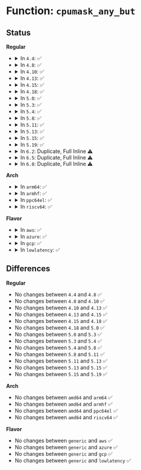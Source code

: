 # Function: <code>cpumask_any_but</code>

## Status
<b>Regular</b>
<ul>
<li>
<details>
<summary>In <code>4.4</code>: ✅</summary>

```c
int cpumask_any_but(const struct cpumask *mask, unsigned int cpu);
```

**Collision:** Unique Global

**Inline:** No

**Transformation:** False

**Instances:**

```
In lib/cpumask.c (ffffffff813e92c0)
Location: lib/cpumask.c:34
Inline: False
Direct callers:
  - arch/x86/mm/tlb.c:flush_tlb_current_task
  - arch/x86/mm/tlb.c:flush_tlb_mm_range
  - arch/x86/mm/tlb.c:flush_tlb_page
  - mm/rmap.c:try_to_unmap_flush
  - mm/rmap.c:try_to_unmap_one
```
**Symbols:**

```
ffffffff813e92c0-ffffffff813e92fb: cpumask_any_but (STB_GLOBAL)
```
</details>
</li>
<li>
<details>
<summary>In <code>4.8</code>: ✅</summary>

```c
int cpumask_any_but(const struct cpumask *mask, unsigned int cpu);
```

**Collision:** Unique Global

**Inline:** No

**Transformation:** False

**Instances:**

```
In lib/cpumask.c (ffffffff8142f3f0)
Location: lib/cpumask.c:34
Inline: False
Direct callers:
  - arch/x86/events/intel/uncore.c:uncore_event_cpu_offline
  - arch/x86/kernel/tsc.c:calibrate_delay_is_known
  - arch/x86/mm/tlb.c:flush_tlb_page
  - arch/x86/mm/tlb.c:flush_tlb_mm_range
  - arch/x86/mm/tlb.c:flush_tlb_current_task
  - mm/rmap.c:try_to_unmap_one
  - mm/rmap.c:try_to_unmap_flush
```
**Symbols:**

```
ffffffff8142f3f0-ffffffff8142f42f: cpumask_any_but (STB_GLOBAL)
```
</details>
</li>
<li>
<details>
<summary>In <code>4.10</code>: ✅</summary>

```c
int cpumask_any_but(const struct cpumask *mask, unsigned int cpu);
```

**Collision:** Unique Global

**Inline:** No

**Transformation:** False

**Instances:**

```
In lib/cpumask.c (ffffffff8144b570)
Location: lib/cpumask.c:34
Inline: False
Direct callers:
  - arch/x86/events/intel/uncore.c:uncore_event_cpu_offline
  - arch/x86/kernel/tsc.c:calibrate_delay_is_known
  - arch/x86/kernel/tsc_sync.c:tsc_store_and_check_tsc_adjust
  - arch/x86/mm/tlb.c:flush_tlb_page
  - arch/x86/mm/tlb.c:flush_tlb_mm_range
  - arch/x86/mm/tlb.c:flush_tlb_current_task
  - mm/rmap.c:try_to_unmap_one
  - mm/rmap.c:try_to_unmap_flush
```
**Symbols:**

```
ffffffff8144b570-ffffffff8144b5b4: cpumask_any_but (STB_GLOBAL)
```
</details>
</li>
<li>
<details>
<summary>In <code>4.13</code>: ✅</summary>

```c
int cpumask_any_but(const struct cpumask *mask, unsigned int cpu);
```

**Collision:** Unique Global

**Inline:** No

**Transformation:** False

**Instances:**

```
In lib/cpumask.c (ffffffff818ebbb0)
Location: lib/cpumask.c:34
Inline: False
Direct callers:
  - arch/x86/events/intel/uncore.c:uncore_event_cpu_offline
  - arch/x86/kernel/tsc.c:calibrate_delay_is_known
  - arch/x86/kernel/tsc_sync.c:tsc_store_and_check_tsc_adjust
  - arch/x86/mm/tlb.c:arch_tlbbatch_flush
  - arch/x86/mm/tlb.c:flush_tlb_mm_range
  - mm/rmap.c:try_to_unmap_one
```
**Symbols:**

```
ffffffff818ebbb0-ffffffff818ebbf2: cpumask_any_but (STB_GLOBAL)
```
</details>
</li>
<li>
<details>
<summary>In <code>4.15</code>: ✅</summary>

```c
int cpumask_any_but(const struct cpumask *mask, unsigned int cpu);
```

**Collision:** Unique Global

**Inline:** No

**Transformation:** False

**Instances:**

```
In lib/cpumask.c (ffffffff81971b90)
Location: lib/cpumask.c:51
Inline: False
Direct callers:
  - arch/x86/events/intel/uncore.c:uncore_event_cpu_offline
  - arch/x86/kernel/tsc.c:calibrate_delay_is_known
  - arch/x86/kernel/tsc_sync.c:tsc_store_and_check_tsc_adjust
  - arch/x86/mm/tlb.c:arch_tlbbatch_flush
  - arch/x86/mm/tlb.c:flush_tlb_mm_range
  - kernel/irq/cpuhotplug.c:irq_migrate_all_off_this_cpu
  - mm/rmap.c:try_to_unmap_one
```
**Symbols:**

```
ffffffff81971b90-ffffffff81971bd2: cpumask_any_but (STB_GLOBAL)
```
</details>
</li>
<li>
<details>
<summary>In <code>4.18</code>: ✅</summary>

```c
int cpumask_any_but(const struct cpumask *mask, unsigned int cpu);
```

**Collision:** Unique Global

**Inline:** No

**Transformation:** False

**Instances:**

```
In lib/cpumask.c (ffffffff819cdf20)
Location: lib/cpumask.c:52
Inline: False
Direct callers:
  - arch/x86/events/intel/uncore.c:uncore_event_cpu_offline
  - arch/x86/hyperv/hv_init.c:hv_cpu_die
  - arch/x86/kernel/tsc.c:calibrate_delay_is_known
  - arch/x86/kernel/tsc_sync.c:tsc_store_and_check_tsc_adjust
  - arch/x86/mm/tlb.c:arch_tlbbatch_flush
  - arch/x86/mm/tlb.c:flush_tlb_mm_range
  - kernel/irq/cpuhotplug.c:irq_migrate_all_off_this_cpu
  - mm/rmap.c:try_to_unmap_one
```
**Symbols:**

```
ffffffff819cdf20-ffffffff819cdf62: cpumask_any_but (STB_GLOBAL)
```
</details>
</li>
<li>
<details>
<summary>In <code>5.0</code>: ✅</summary>

```c
int cpumask_any_but(const struct cpumask *mask, unsigned int cpu);
```

**Collision:** Unique Global

**Inline:** No

**Transformation:** False

**Instances:**

```
In lib/cpumask.c (ffffffff81a073e0)
Location: lib/cpumask.c:52
Inline: False
Direct callers:
  - arch/x86/events/intel/uncore.c:uncore_event_cpu_offline
  - arch/x86/hyperv/hv_init.c:hv_cpu_die
  - arch/x86/kernel/tsc.c:calibrate_delay_is_known
  - arch/x86/kernel/tsc_sync.c:tsc_store_and_check_tsc_adjust
  - arch/x86/mm/tlb.c:arch_tlbbatch_flush
  - arch/x86/mm/tlb.c:flush_tlb_mm_range
  - kernel/irq/cpuhotplug.c:irq_migrate_all_off_this_cpu
  - mm/rmap.c:try_to_unmap_one
```
**Symbols:**

```
ffffffff81a073e0-ffffffff81a07422: cpumask_any_but (STB_GLOBAL)
```
</details>
</li>
<li>
<details>
<summary>In <code>5.3</code>: ✅</summary>

```c
int cpumask_any_but(const struct cpumask *mask, unsigned int cpu);
```

**Collision:** Unique Global

**Inline:** No

**Transformation:** False

**Instances:**

```
In lib/cpumask.c (ffffffff81a76d50)
Location: lib/cpumask.c:53
Inline: False
Direct callers:
  - arch/x86/events/intel/uncore.c:uncore_event_cpu_offline
  - arch/x86/hyperv/hv_init.c:hv_cpu_die
  - arch/x86/kernel/tsc.c:calibrate_delay_is_known
  - arch/x86/kernel/tsc_sync.c:tsc_store_and_check_tsc_adjust
  - arch/x86/mm/tlb.c:arch_tlbbatch_flush
  - arch/x86/mm/tlb.c:flush_tlb_mm_range
  - kernel/irq/cpuhotplug.c:irq_migrate_all_off_this_cpu
  - mm/rmap.c:try_to_unmap_one
```
**Symbols:**

```
ffffffff81a76d50-ffffffff81a76d8c: cpumask_any_but (STB_GLOBAL)
```
</details>
</li>
<li>
<details>
<summary>In <code>5.4</code>: ✅</summary>

```c
int cpumask_any_but(const struct cpumask *mask, unsigned int cpu);
```

**Collision:** Unique Global

**Inline:** No

**Transformation:** False

**Instances:**

```
In lib/cpumask.c (ffffffff81aae160)
Location: lib/cpumask.c:53
Inline: False
Direct callers:
  - arch/x86/events/intel/uncore.c:uncore_event_cpu_offline
  - arch/x86/hyperv/hv_init.c:hv_cpu_die
  - arch/x86/kernel/tsc.c:calibrate_delay_is_known
  - arch/x86/kernel/tsc_sync.c:tsc_store_and_check_tsc_adjust
  - arch/x86/mm/tlb.c:arch_tlbbatch_flush
  - arch/x86/mm/tlb.c:flush_tlb_mm_range
  - kernel/irq/cpuhotplug.c:irq_migrate_all_off_this_cpu
  - mm/rmap.c:try_to_unmap_one
```
**Symbols:**

```
ffffffff81aae160-ffffffff81aae19c: cpumask_any_but (STB_GLOBAL)
```
</details>
</li>
<li>
<details>
<summary>In <code>5.8</code>: ✅</summary>

```c
int cpumask_any_but(const struct cpumask *mask, unsigned int cpu);
```

**Collision:** Unique Global

**Inline:** No

**Transformation:** False

**Instances:**

```
In lib/cpumask.c (ffffffff815e7e20)
Location: lib/cpumask.c:53
Inline: False
Direct callers:
  - arch/x86/events/intel/uncore.c:uncore_event_cpu_offline
  - arch/x86/hyperv/hv_init.c:hv_cpu_die
  - arch/x86/kernel/tsc.c:calibrate_delay_is_known
  - arch/x86/kernel/tsc_sync.c:tsc_store_and_check_tsc_adjust
  - arch/x86/mm/tlb.c:arch_tlbbatch_flush
  - arch/x86/mm/tlb.c:flush_tlb_mm_range
  - kernel/irq/cpuhotplug.c:migrate_one_irq
  - mm/rmap.c:try_to_unmap_one
```
**Symbols:**

```
ffffffff815e7e20-ffffffff815e7e5c: cpumask_any_but (STB_GLOBAL)
```
</details>
</li>
<li>
<details>
<summary>In <code>5.11</code>: ✅</summary>

```c
int cpumask_any_but(const struct cpumask *mask, unsigned int cpu);
```

**Collision:** Unique Global

**Inline:** No

**Transformation:** False

**Instances:**

```
In lib/cpumask.c (ffffffff8160cf80)
Location: lib/cpumask.c:53
Inline: False
Direct callers:
  - arch/x86/events/intel/uncore.c:uncore_event_cpu_offline
  - arch/x86/hyperv/hv_init.c:hv_cpu_die
  - arch/x86/kernel/tsc.c:calibrate_delay_is_known
  - arch/x86/kernel/tsc_sync.c:tsc_store_and_check_tsc_adjust
  - arch/x86/mm/tlb.c:arch_tlbbatch_flush
  - arch/x86/mm/tlb.c:flush_tlb_mm_range
  - kernel/irq/cpuhotplug.c:migrate_one_irq
  - mm/rmap.c:try_to_unmap_one
```
**Symbols:**

```
ffffffff8160cf80-ffffffff8160cfbc: cpumask_any_but (STB_GLOBAL)
```
</details>
</li>
<li>
<details>
<summary>In <code>5.13</code>: ✅</summary>

```c
int cpumask_any_but(const struct cpumask *mask, unsigned int cpu);
```

**Collision:** Unique Global

**Inline:** No

**Transformation:** False

**Instances:**

```
In lib/cpumask.c (ffffffff815f07d0)
Location: lib/cpumask.c:53
Inline: False
Direct callers:
  - arch/x86/events/intel/uncore.c:uncore_event_cpu_offline
  - arch/x86/hyperv/hv_init.c:hv_cpu_die
  - arch/x86/kernel/tsc.c:calibrate_delay_is_known
  - arch/x86/kernel/tsc_sync.c:tsc_store_and_check_tsc_adjust
  - arch/x86/mm/tlb.c:arch_tlbbatch_flush
  - arch/x86/mm/tlb.c:flush_tlb_mm_range
  - kernel/irq/cpuhotplug.c:migrate_one_irq
  - mm/rmap.c:try_to_unmap_one
```
**Symbols:**

```
ffffffff815f07d0-ffffffff815f0814: cpumask_any_but (STB_GLOBAL)
```
</details>
</li>
<li>
<details>
<summary>In <code>5.15</code>: ✅</summary>

```c
int cpumask_any_but(const struct cpumask *mask, unsigned int cpu);
```

**Collision:** Unique Global

**Inline:** No

**Transformation:** False

**Instances:**

```
In lib/cpumask.c (ffffffff8165d8b0)
Location: lib/cpumask.c:53
Inline: False
Direct callers:
  - arch/x86/events/intel/uncore.c:uncore_event_cpu_offline
  - arch/x86/hyperv/hv_init.c:hv_cpu_die
  - arch/x86/kernel/tsc.c:calibrate_delay_is_known
  - arch/x86/kernel/tsc_sync.c:tsc_store_and_check_tsc_adjust
  - arch/x86/mm/tlb.c:arch_tlbbatch_flush
  - arch/x86/mm/tlb.c:flush_tlb_mm_range
  - kernel/irq/cpuhotplug.c:migrate_one_irq
  - mm/rmap.c:try_to_unmap_one
```
**Symbols:**

```
ffffffff8165d8b0-ffffffff8165d8f4: cpumask_any_but (STB_GLOBAL)
```
</details>
</li>
<li>
<details>
<summary>In <code>5.19</code>: ✅</summary>

```c
int cpumask_any_but(const struct cpumask *mask, unsigned int cpu);
```

**Collision:** Unique Global

**Inline:** No

**Transformation:** False

**Instances:**

```
In lib/cpumask.c (ffffffff81776f20)
Location: lib/cpumask.c:53
Inline: False
Direct callers:
  - arch/x86/events/intel/uncore.c:uncore_event_cpu_offline
  - arch/x86/hyperv/hv_init.c:hv_cpu_die
  - arch/x86/kernel/tsc.c:calibrate_delay_is_known
  - arch/x86/kernel/tsc_sync.c:tsc_store_and_check_tsc_adjust
  - arch/x86/mm/tlb.c:arch_tlbbatch_flush
  - arch/x86/mm/tlb.c:flush_tlb_mm_range
  - kernel/irq/cpuhotplug.c:irq_needs_fixup
  - mm/rmap.c:try_to_unmap_one
  - drivers/nvdimm/nd_perf.c:nvdimm_pmu_cpu_offline
```
**Symbols:**

```
ffffffff81776f20-ffffffff81776f78: cpumask_any_but (STB_GLOBAL)
```
</details>
</li>
<li>
<details>
<summary>In <code>6.2</code>: Duplicate, Full Inline ⚠️</summary>

**Collision:** Static Duplication

**Inline:** Full

**Transformation:** False

**Instances:**

```
In arch/x86/events/intel/uncore.c (ffffffff81023aa6)
Location: include/linux/cpumask.h:339
Inline: True
Inline callers:
  - arch/x86/events/intel/uncore.c:uncore_event_cpu_offline
```
```
In arch/x86/hyperv/hv_init.c (ffffffff81045588)
Location: include/linux/cpumask.h:339
Inline: True
Inline callers:
  - arch/x86/hyperv/hv_init.c:hv_cpu_die
```
```
In arch/x86/kernel/tsc.c (0)
Location: include/linux/cpumask.h:339
Inline: True
Inline callers:
  - arch/x86/kernel/tsc.c:calibrate_delay_is_known
```
```
In arch/x86/kernel/tsc_sync.c (ffffffff8109c46d)
Location: include/linux/cpumask.h:339
Inline: True
Inline callers:
  - arch/x86/kernel/tsc_sync.c:tsc_store_and_check_tsc_adjust
```
```
In arch/x86/mm/tlb.c (ffffffff810c990c)
Location: include/linux/cpumask.h:339
Inline: True
Inline callers:
  - arch/x86/mm/tlb.c:arch_tlbbatch_flush
  - arch/x86/mm/tlb.c:flush_tlb_mm_range
```
```
In kernel/irq/cpuhotplug.c (ffffffff811a29ac)
Location: include/linux/cpumask.h:339
Inline: True
Inline callers:
  - kernel/irq/cpuhotplug.c:irq_needs_fixup
```
```
In mm/rmap.c (ffffffff813d88df)
Location: include/linux/cpumask.h:339
Inline: True
Inline callers:
  - mm/rmap.c:try_to_unmap_one
```
```
In drivers/nvdimm/nd_perf.c (ffffffff81b54190)
Location: include/linux/cpumask.h:339
Inline: True
Inline callers:
  - drivers/nvdimm/nd_perf.c:nvdimm_pmu_cpu_offline
```
</details>
</li>
<li>
<details>
<summary>In <code>6.5</code>: Duplicate, Full Inline ⚠️</summary>

**Collision:** Static Duplication

**Inline:** Full

**Transformation:** False

**Instances:**

```
In arch/x86/events/intel/uncore.c (ffffffff810237d8)
Location: include/linux/cpumask.h:379
Inline: True
Inline callers:
  - arch/x86/events/intel/uncore.c:uncore_event_cpu_offline
```
```
In arch/x86/hyperv/hv_init.c (ffffffff810456c8)
Location: include/linux/cpumask.h:379
Inline: True
Inline callers:
  - arch/x86/hyperv/hv_init.c:hv_cpu_die
```
```
In arch/x86/kernel/tsc.c (ffffffff8105ebe6)
Location: include/linux/cpumask.h:379
Inline: True
Inline callers:
  - arch/x86/kernel/tsc.c:calibrate_delay_is_known
```
```
In arch/x86/kernel/tsc_sync.c (ffffffff8109f5ad)
Location: include/linux/cpumask.h:379
Inline: True
Inline callers:
  - arch/x86/kernel/tsc_sync.c:tsc_store_and_check_tsc_adjust
```
```
In arch/x86/mm/tlb.c (ffffffff810ccf87)
Location: include/linux/cpumask.h:379
Inline: True
Inline callers:
  - arch/x86/mm/tlb.c:arch_tlbbatch_flush
  - arch/x86/mm/tlb.c:flush_tlb_mm_range
```
```
In kernel/cpu.c (0)
Location: include/linux/cpumask.h:379
Inline: True
Inline callers:
  - kernel/cpu.c:cpu_down_maps_locked
```
```
In kernel/irq/cpuhotplug.c (ffffffff811b48ac)
Location: include/linux/cpumask.h:379
Inline: True
Inline callers:
  - kernel/irq/cpuhotplug.c:irq_needs_fixup
```
```
In mm/rmap.c (ffffffff8140ac7a)
Location: include/linux/cpumask.h:379
Inline: True
```
```
In drivers/iommu/intel/perfmon.c (ffffffff81b1af65)
Location: include/linux/cpumask.h:379
Inline: True
Inline callers:
  - drivers/iommu/intel/perfmon.c:iommu_pmu_cpu_offline
```
```
In drivers/nvdimm/nd_perf.c (ffffffff81ba76e8)
Location: include/linux/cpumask.h:379
Inline: True
Inline callers:
  - drivers/nvdimm/nd_perf.c:nvdimm_pmu_cpu_offline
```
</details>
</li>
<li>
<details>
<summary>In <code>6.8</code>: Duplicate, Full Inline ⚠️</summary>

**Collision:** Static Duplication

**Inline:** Full

**Transformation:** False

**Instances:**

```
In arch/x86/events/intel/uncore.c (ffffffff81029907)
Location: include/linux/cpumask.h:379
Inline: True
Inline callers:
  - arch/x86/events/intel/uncore.c:uncore_event_cpu_offline
```
```
In arch/x86/hyperv/hv_init.c (ffffffff8104bd98)
Location: include/linux/cpumask.h:379
Inline: True
Inline callers:
  - arch/x86/hyperv/hv_init.c:hv_cpu_die
```
```
In arch/x86/kernel/tsc.c (ffffffff81065c96)
Location: include/linux/cpumask.h:379
Inline: True
Inline callers:
  - arch/x86/kernel/tsc.c:calibrate_delay_is_known
```
```
In arch/x86/kernel/tsc_sync.c (ffffffff810a6a3d)
Location: include/linux/cpumask.h:379
Inline: True
Inline callers:
  - arch/x86/kernel/tsc_sync.c:tsc_store_and_check_tsc_adjust
```
```
In arch/x86/mm/tlb.c (ffffffff810d5657)
Location: include/linux/cpumask.h:379
Inline: True
Inline callers:
  - arch/x86/mm/tlb.c:arch_tlbbatch_flush
  - arch/x86/mm/tlb.c:flush_tlb_mm_range
```
```
In kernel/irq/cpuhotplug.c (ffffffff811c472c)
Location: include/linux/cpumask.h:379
Inline: True
Inline callers:
  - kernel/irq/cpuhotplug.c:irq_needs_fixup
```
```
In mm/rmap.c (ffffffff8143a4bf)
Location: include/linux/cpumask.h:379
Inline: True
Inline callers:
  - mm/rmap.c:try_to_migrate_one
  - mm/rmap.c:try_to_unmap_one
```
```
In drivers/iommu/intel/perfmon.c (ffffffff81b70a95)
Location: include/linux/cpumask.h:379
Inline: True
Inline callers:
  - drivers/iommu/intel/perfmon.c:iommu_pmu_cpu_offline
```
```
In drivers/nvdimm/nd_perf.c (ffffffff81bfb998)
Location: include/linux/cpumask.h:379
Inline: True
Inline callers:
  - drivers/nvdimm/nd_perf.c:nvdimm_pmu_cpu_offline
```
</details>
</li>
</ul>
<b>Arch</b>
<ul>
<li>
<details>
<summary>In <code>arm64</code>: ✅</summary>

```c
int cpumask_any_but(const struct cpumask *mask, unsigned int cpu);
```

**Collision:** Unique Global

**Inline:** No

**Transformation:** False

**Instances:**

```
In lib/cpumask.c (ffff800010d844a8)
Location: lib/cpumask.c:53
Inline: False
Direct callers:
  - kernel/irq/cpuhotplug.c:irq_migrate_all_off_this_cpu
  - drivers/soc/fsl/qbman/bman_portal.c:bman_offline_cpu
  - drivers/soc/fsl/qbman/qman_portal.c:qman_offline_cpu
  - drivers/perf/hisilicon/hisi_uncore_pmu.c:hisi_uncore_pmu_offline_cpu
  - drivers/perf/qcom_l2_pmu.c:l2cache_pmu_offline_cpu
  - drivers/perf/qcom_l3_pmu.c:qcom_l3_cache_pmu_offline_cpu
  - drivers/perf/xgene_pmu.c:xgene_pmu_offline_cpu
```
**Symbols:**

```
ffff800010d844a8-ffff800010d84508: cpumask_any_but (STB_GLOBAL)
```
</details>
</li>
<li>
<details>
<summary>In <code>armhf</code>: ✅</summary>

```c
int cpumask_any_but(const struct cpumask *mask, unsigned int cpu);
```

**Collision:** Unique Global

**Inline:** No

**Transformation:** False

**Instances:**

```
In lib/cpumask.c (c0e7f9d4)
Location: lib/cpumask.c:53
Inline: False
Direct callers:
  - arch/arm/mm/cache-l2x0-pmu.c:l2x0_pmu_offline_cpu
  - arch/arm/mach-imx/mmdc.c:mmdc_pmu_offline_cpu
  - kernel/irq/cpuhotplug.c:irq_migrate_all_off_this_cpu
```
**Symbols:**

```
c0e7f9d4-c0e7fa28: cpumask_any_but (STB_GLOBAL)
```
</details>
</li>
<li>
<details>
<summary>In <code>ppc64el</code>: ✅</summary>

```c
int cpumask_any_but(const struct cpumask *mask, unsigned int cpu);
```

**Collision:** Unique Global

**Inline:** No

**Transformation:** False

**Instances:**

```
In lib/cpumask.c (c000000000ec3680)
Location: lib/cpumask.c:53
Inline: False
Direct callers:
  - arch/powerpc/perf/imc-pmu.c:ppc_core_imc_cpu_offline
  - arch/powerpc/perf/imc-pmu.c:ppc_nest_imc_cpu_offline
```
**Symbols:**

```
c000000000ec3680-c000000000ec3710: cpumask_any_but (STB_GLOBAL)
```
</details>
</li>
<li>
<details>
<summary>In <code>riscv64</code>: ✅</summary>

```c
int cpumask_any_but(const struct cpumask *mask, unsigned int cpu);
```

**Collision:** Unique Global

**Inline:** No

**Transformation:** False

**Instances:**

```
In lib/cpumask.c (ffffffe0008ae9ee)
Location: lib/cpumask.c:53
Inline: False
```
**Symbols:**

```
ffffffe0008ae9ee-ffffffe0008aea38: cpumask_any_but (STB_GLOBAL)
```
</details>
</li>
</ul>
<b>Flavor</b>
<ul>
<li>
<details>
<summary>In <code>aws</code>: ✅</summary>

```c
int cpumask_any_but(const struct cpumask *mask, unsigned int cpu);
```

**Collision:** Unique Global

**Inline:** No

**Transformation:** False

**Instances:**

```
In lib/cpumask.c (ffffffff81a4cfb0)
Location: lib/cpumask.c:53
Inline: False
Direct callers:
  - arch/x86/events/intel/uncore.c:uncore_event_cpu_offline
  - arch/x86/hyperv/hv_init.c:hv_cpu_die
  - arch/x86/kernel/tsc.c:calibrate_delay_is_known
  - arch/x86/kernel/tsc_sync.c:tsc_store_and_check_tsc_adjust
  - arch/x86/mm/tlb.c:arch_tlbbatch_flush
  - arch/x86/mm/tlb.c:flush_tlb_mm_range
  - kernel/irq/cpuhotplug.c:irq_migrate_all_off_this_cpu
  - mm/rmap.c:try_to_unmap_one
```
**Symbols:**

```
ffffffff81a4cfb0-ffffffff81a4cfec: cpumask_any_but (STB_GLOBAL)
```
</details>
</li>
<li>
<details>
<summary>In <code>azure</code>: ✅</summary>

```c
int cpumask_any_but(const struct cpumask *mask, unsigned int cpu);
```

**Collision:** Unique Global

**Inline:** No

**Transformation:** False

**Instances:**

```
In lib/cpumask.c (ffffffff81a0a0e0)
Location: lib/cpumask.c:53
Inline: False
Direct callers:
  - arch/x86/events/intel/uncore.c:uncore_event_cpu_offline
  - arch/x86/kernel/tsc.c:calibrate_delay_is_known
  - arch/x86/kernel/tsc_sync.c:tsc_store_and_check_tsc_adjust
  - arch/x86/mm/tlb.c:arch_tlbbatch_flush
  - arch/x86/mm/tlb.c:flush_tlb_mm_range
  - kernel/irq/cpuhotplug.c:irq_migrate_all_off_this_cpu
  - mm/rmap.c:try_to_unmap_one
```
**Symbols:**

```
ffffffff81a0a0e0-ffffffff81a0a11c: cpumask_any_but (STB_GLOBAL)
```
</details>
</li>
<li>
<details>
<summary>In <code>gcp</code>: ✅</summary>

```c
int cpumask_any_but(const struct cpumask *mask, unsigned int cpu);
```

**Collision:** Unique Global

**Inline:** No

**Transformation:** False

**Instances:**

```
In lib/cpumask.c (ffffffff81ab93a0)
Location: lib/cpumask.c:53
Inline: False
Direct callers:
  - arch/x86/events/intel/uncore.c:uncore_event_cpu_offline
  - arch/x86/hyperv/hv_init.c:hv_cpu_die
  - arch/x86/kernel/tsc.c:calibrate_delay_is_known
  - arch/x86/kernel/tsc_sync.c:tsc_store_and_check_tsc_adjust
  - arch/x86/mm/tlb.c:arch_tlbbatch_flush
  - arch/x86/mm/tlb.c:flush_tlb_mm_range
  - kernel/irq/cpuhotplug.c:irq_migrate_all_off_this_cpu
  - mm/rmap.c:try_to_unmap_one
```
**Symbols:**

```
ffffffff81ab93a0-ffffffff81ab93dc: cpumask_any_but (STB_GLOBAL)
```
</details>
</li>
<li>
<details>
<summary>In <code>lowlatency</code>: ✅</summary>

```c
int cpumask_any_but(const struct cpumask *mask, unsigned int cpu);
```

**Collision:** Unique Global

**Inline:** No

**Transformation:** False

**Instances:**

```
In lib/cpumask.c (ffffffff81ac57f0)
Location: lib/cpumask.c:53
Inline: False
Direct callers:
  - arch/x86/events/intel/uncore.c:uncore_event_cpu_offline
  - arch/x86/hyperv/hv_init.c:hv_cpu_die
  - arch/x86/kernel/tsc.c:calibrate_delay_is_known
  - arch/x86/kernel/tsc_sync.c:tsc_store_and_check_tsc_adjust
  - arch/x86/mm/tlb.c:arch_tlbbatch_flush
  - arch/x86/mm/tlb.c:flush_tlb_mm_range
  - kernel/irq/cpuhotplug.c:irq_migrate_all_off_this_cpu
  - mm/rmap.c:try_to_unmap_one
```
**Symbols:**

```
ffffffff81ac57f0-ffffffff81ac582c: cpumask_any_but (STB_GLOBAL)
```
</details>
</li>
</ul>

## Differences
<b>Regular</b>
<ul>
<li>
No changes between <code>4.4</code> and <code>4.8</code> ✅
</li>
<li>
No changes between <code>4.8</code> and <code>4.10</code> ✅
</li>
<li>
No changes between <code>4.10</code> and <code>4.13</code> ✅
</li>
<li>
No changes between <code>4.13</code> and <code>4.15</code> ✅
</li>
<li>
No changes between <code>4.15</code> and <code>4.18</code> ✅
</li>
<li>
No changes between <code>4.18</code> and <code>5.0</code> ✅
</li>
<li>
No changes between <code>5.0</code> and <code>5.3</code> ✅
</li>
<li>
No changes between <code>5.3</code> and <code>5.4</code> ✅
</li>
<li>
No changes between <code>5.4</code> and <code>5.8</code> ✅
</li>
<li>
No changes between <code>5.8</code> and <code>5.11</code> ✅
</li>
<li>
No changes between <code>5.11</code> and <code>5.13</code> ✅
</li>
<li>
No changes between <code>5.13</code> and <code>5.15</code> ✅
</li>
<li>
No changes between <code>5.15</code> and <code>5.19</code> ✅
</li>
</ul>
<b>Arch</b>
<ul>
<li>
No changes between <code>amd64</code> and <code>arm64</code> ✅
</li>
<li>
No changes between <code>amd64</code> and <code>armhf</code> ✅
</li>
<li>
No changes between <code>amd64</code> and <code>ppc64el</code> ✅
</li>
<li>
No changes between <code>amd64</code> and <code>riscv64</code> ✅
</li>
</ul>
<b>Flavor</b>
<ul>
<li>
No changes between <code>generic</code> and <code>aws</code> ✅
</li>
<li>
No changes between <code>generic</code> and <code>azure</code> ✅
</li>
<li>
No changes between <code>generic</code> and <code>gcp</code> ✅
</li>
<li>
No changes between <code>generic</code> and <code>lowlatency</code> ✅
</li>
</ul>
